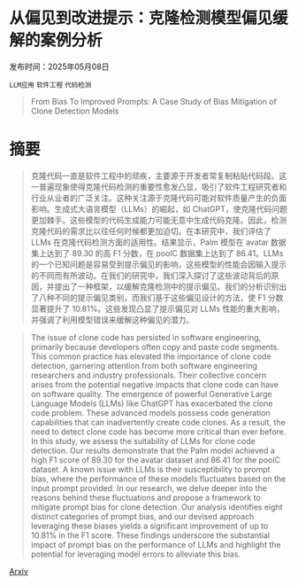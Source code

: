 # 从偏见到改进提示：克隆检测模型偏见缓解的案例分析

发布时间：2025年05月08日

`LLM应用` `软件工程` `代码检测`

> From Bias To Improved Prompts: A Case Study of Bias Mitigation of Clone Detection Models

# 摘要

> 克隆代码一直是软件工程中的顽疾，主要源于开发者常复制粘贴代码段。这一普遍现象使得克隆代码检测的重要性愈发凸显，吸引了软件工程研究者和行业从业者的广泛关注。这种关注源于克隆代码可能对软件质量产生的负面影响。生成式大语言模型（LLMs）的崛起，如 ChatGPT，使克隆代码问题更加棘手。这些模型的代码生成能力可能无意中生成代码克隆。因此，检测克隆代码的需求比以往任何时候都更加迫切。在本研究中，我们评估了 LLMs 在克隆代码检测方面的适用性。结果显示，Palm 模型在 avatar 数据集上达到了 89.30 的高 F1 分数，在 poolC 数据集上达到了 86.41。LLMs 的一个已知问题是容易受到提示偏见的影响，这些模型的性能会因输入提示的不同而有所波动。在我们的研究中，我们深入探讨了这些波动背后的原因，并提出了一种框架，以缓解克隆检测中的提示偏见。我们的分析识别出了八种不同的提示偏见类别，而我们基于这些偏见设计的方法，使 F1 分数显著提升了 10.81%。这些发现凸显了提示偏见对 LLMs 性能的重大影响，并强调了利用模型错误来缓解这种偏见的潜力。

> The issue of clone code has persisted in software engineering, primarily because developers often copy and paste code segments. This common practice has elevated the importance of clone code detection, garnering attention from both software engineering researchers and industry professionals. Their collective concern arises from the potential negative impacts that clone code can have on software quality. The emergence of powerful Generative Large Language Models (LLMs) like ChatGPT has exacerbated the clone code problem. These advanced models possess code generation capabilities that can inadvertently create code clones. As a result, the need to detect clone code has become more critical than ever before. In this study, we assess the suitability of LLMs for clone code detection. Our results demonstrate that the Palm model achieved a high F1 score of 89.30 for the avatar dataset and 86.41 for the poolC dataset. A known issue with LLMs is their susceptibility to prompt bias, where the performance of these models fluctuates based on the input prompt provided. In our research, we delve deeper into the reasons behind these fluctuations and propose a framework to mitigate prompt bias for clone detection. Our analysis identifies eight distinct categories of prompt bias, and our devised approach leveraging these biases yields a significant improvement of up to 10.81% in the F1 score. These findings underscore the substantial impact of prompt bias on the performance of LLMs and highlight the potential for leveraging model errors to alleviate this bias.

[Arxiv](https://arxiv.org/abs/2505.05679)